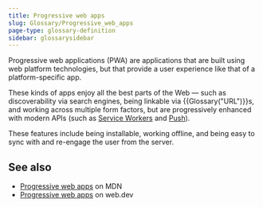 ```yaml
---
title: Progressive web apps
slug: Glossary/Progressive_web_apps
page-type: glossary-definition
sidebar: glossarysidebar
---
```



Progressive web applications (PWA) are applications that are built using web platform technologies, but that provide a user experience like that of a platform-specific app.

These kinds of apps enjoy all the best parts of the Web — such as discoverability via search engines, being linkable via {{Glossary("URL")}}s, and working across multiple form factors, but are progressively enhanced with modern APIs (such as [Service Workers](/en-US/docs/Web/API/Service_Worker_API) and [Push](/en-US/docs/Web/API/Push_API)).

These features include being installable, working offline, and being easy to sync with and re-engage the user from the server.

## See also

- [Progressive web apps](/en-US/docs/Web/Progressive_web_apps) on MDN
- [Progressive web apps](https://web.dev/explore/progressive-web-apps) on web.dev
